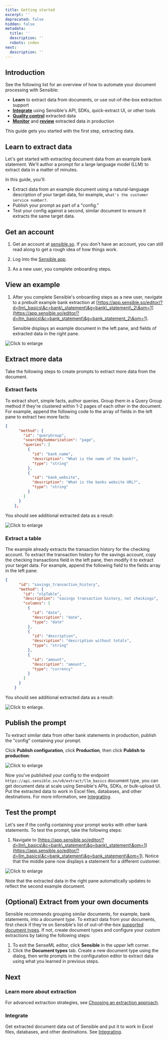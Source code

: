 ```yaml
---
title: Getting started
excerpt: ''
deprecated: false
hidden: false
metadata:
  title: ''
  description: ''
  robots: index
next:
  description: ''
---
```

## Introduction

See the following list for an overview of how to automate your document processing with Sensible:

* **Learn** to extract data from documents, or use out-of-the-box extraction support
* [**Integrate**](doc:integrate) using Sensible's API, SDKs, quick-extract UI, or other tools
* [**Quality control**](doc:validate-extractions) extracted data
* [**Monitor**](doc:metrics) and [**review**](doc:human-review)  extracted data in production 

This guide gets you started with the first step, extracting data.

## Learn to extract data

Let's get started with extracting document data from an example bank statement. We'll author a prompt for a large language model (LLM) to extract data in a matter of minutes.

 In this guide, you'll:

* Extract data from an example document using a natural-language description of your target data, for example, `what's the customer service number?`. 
* Publish your prompt as part of a "config."
* Test your config against a second, similar document to ensure it extracts the same target data.

## Get an account

1. Get an account at [sensible.so](https://app.sensible.so/register).  If you don't have an account, you can still read along to get a rough idea of how things work.

2. Log into the [Sensible app](https://app.sensible.so/signin/). 

3. As a new user, you complete onboarding steps.

## View an example

1. After you complete Sensible's onboarding steps as a new user, navigate to a prebuilt example bank extraction at [https://app.sensible.so/editor/?d=llm\_basics\&c=bank\_statement\&g=bank\_statement\_2\&om=1](https://app.sensible.so/editor/?d=llm_basics\&c=bank_statement\&g=bank_statement_2\&om=1). 

   Sensible displays an example document in the left pane, and fields of extracted data in the right pane. 

![Click to enlarge](https://raw.githubusercontent.com/sensible-hq/sensible-docs/main/readme-sync/assets/v0/images/final/quickstart_llm_13.png) 

## Extract more data

Take the following steps to create prompts to extract more data from the document.

### Extract facts

To extract short, simple facts, author queries.  Group them in a Query Group method if they're clustered within 1-2 pages of each other in the document. For example, append the following code to the array of fields in the left pane to extract two more facts:

```json
{
      "method": {
        "id": "queryGroup",
        "searchBySummarization": "page",
        "queries": [
          {
            "id": "bank_name",
            "description": "What is the name of the bank?",
            "type": "string"
          },
          {
            "id": "bank_website",
            "description": "What is the banks website URL?",
            "type": "string"
          }
        ]
      }
    },
```

You should see additional extracted data as a result:

![Click to enlarge](https://raw.githubusercontent.com/sensible-hq/sensible-docs/main/readme-sync/assets/v0/images/final/quickstart_ui_llm_1.png)

### Extract a table

The example already extracts the transaction history for the checking account. To extract the transaction history for the savings account,  copy the checking transactions field in the left pane, then modify it to extract your target data. For example, append the following field to the fields array in the left pane:

```json
{
      "id": "savings_transaction_history",
      "method": {
        "id": "nlpTable",
        "description": "savings transaction history, not checkings",
        "columns": [
          {
            "id": "date",
            "description": "date",
            "type": "date"
          },
          {
            "id": "description",
            "description": "description without totals",
            "type": "string"
          },
          {
            "id": "amount",
            "description": "amount",
            "type": "currency"
          }
        ]
      }
    }
```

You should see additional extracted data as a result:

![Click to enlarge](https://raw.githubusercontent.com/sensible-hq/sensible-docs/main/readme-sync/assets/v0/images/final/quickstart_ui_llm_3.png).

## Publish the prompt

To extract similar data from other bank statements in production,  publish the "config" containing your prompt.

 Click **Publish configuration**, click **Production**, then click **Publish to production**:

![Click to enlarge](https://raw.githubusercontent.com/sensible-hq/sensible-docs/main/readme-sync/assets/v0/images/final/quickstart_instruct_10.png)

Now you've published your config to the endpoint `https://api.sensible.so/v0/extract/llm_basics` document type, you can get document data at scale using Sensible's APIs, SDKs, or bulk-upload UI. Put the extracted data to work in Excel files, databases, and other destinations. For more information, see [Integrating](doc:integrate).

## Test the prompt

Let's see if the config containing your prompt works with other bank statements. To test the prompt, take the following steps:

1. Navigate to [https://app.sensible.so/editor/?d=llm\_basics\&c=bank\_statement\&g=bank\_statement\&om=1](https://app.sensible.so/editor/?d=llm_basics\&c=bank_statement\&g=bank_statement\&om=1). Notice that the middle pane now displays a statement for a different customer.

![Click to enlarge](https://raw.githubusercontent.com/sensible-hq/sensible-docs/main/readme-sync/assets/v0/images/final/quickstart_ui_llm_2.png)

 Note that the extracted data in the right pane automatically updates to reflect the second example document.

## (Optional) Extract from your own documents

Sensible recommends grouping similar documents, for example, bank statements, into a *document type*. To extract data from your documents, first check if they're on Sensible's list of out-of-the-box [supported document types](doc:library-quickstart). If not, create document types and configure your custom extractions by taking the following steps:

1. To exit the SenseML editor, click **Sensible** in the upper left corner.
2. Click the **Document types** tab. Create a new document type using the dialog, then write prompts in the configuration editor to extract data using what you learned in previous steps.

## Next

### Learn more about extraction

For advanced extraction strategies, see [Choosing an extraction approach](doc:author).

### Integrate

Get extracted document data out of Sensible and put it to work in Excel files, databases, and other destinations. See [Integrating](doc:integrate).
